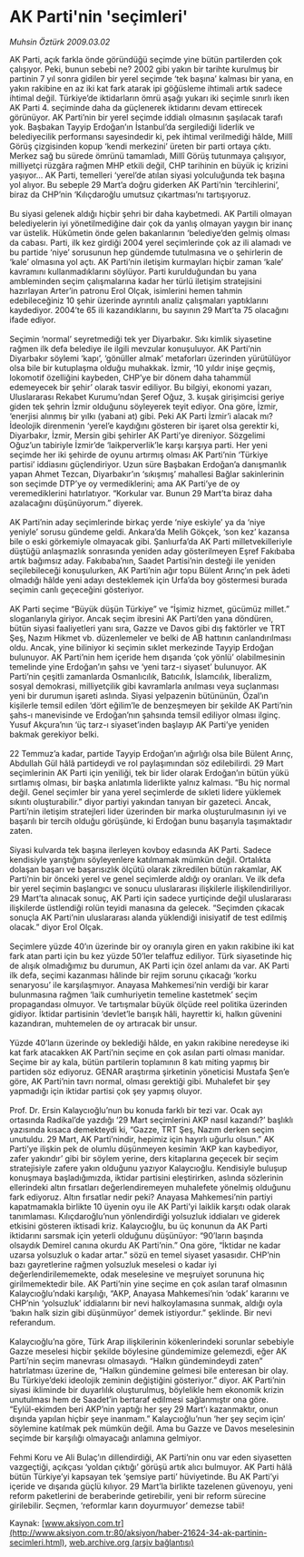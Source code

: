 # AK Parti'nin 'seçimleri'

*Muhsin Öztürk 2009.03.02*

<font class="agenda2NewsSpot">
 AK Parti, açık farkla önde göründüğü seçimde yine bütün partilerden çok çalışıyor. 
Peki, bunun sebebi ne?
</font>
<font class="newsDetail">
 2002 gibi yakın bir tarihte kurulmuş bir partinin 7 yıl sonra gidilen bir yerel seçimde ‘tek başına’ kalması bir yana, en yakın rakibine en az iki kat fark atarak ipi göğüsleme ihtimali artık sadece ihtimal değil. Türkiye’de iktidarların ömrü aşağı yukarı iki seçimle sınırlı iken AK Parti 4. seçiminde daha da güçlenerek iktidarını devam ettirecek görünüyor. AK Parti’nin bir yerel seçimde iddialı olmasının şaşılacak tarafı yok. Başbakan Tayyip Erdoğan’ın İstanbul’da sergilediği liderlik ve belediyecilik performansı sayesindedir ki, pek ihtimal verilmediği hâlde, Millî Görüş çizgisinden kopup ‘kendi merkezini’ üreten bir parti ortaya çıktı. Merkez sağ bu sürede ömrünü tamamladı, Millî Görüş tutunmaya çalışıyor, milliyetçi rüzgâra rağmen MHP etkili değil, CHP tarihinin en büyük iç krizini yaşıyor… AK Parti, temelleri ‘yerel’de atılan siyasi yolculuğunda tek başına yol alıyor. Bu sebeple 29 Mart’a doğru giderken AK Parti’nin ‘tercihlerini’, biraz da CHP’nin ‘Kılıçdaroğlu umutsuz çıkartması’nı tartışıyoruz.
 <br/>
 <br/>
 Bu siyasi gelenek aldığı hiçbir şehri bir daha kaybetmedi. AK Partili olmayan belediyelerin iyi yönetilmediğine dair çok da yanlış olmayan yaygın bir inanç var üstelik. Hükûmetin önde gelen bakanlarının ‘belediye’den gelmiş olması da cabası. Parti, ilk kez girdiği 2004 yerel seçimlerinde çok az ili alamadı ve bu partide ‘niye’ sorusunun hep gündemde tutulmasına ve o şehirlerin de ‘kale’ olmasına yol açtı. AK Parti’nin iletişim kurmayları hiçbir zaman ‘kale’ kavramını kullanmadıklarını söylüyor. Parti kurulduğundan bu yana ambleminden seçim çalışmalarına kadar her türlü iletişim stratejisini hazırlayan Arter’in patronu Erol Olçak, isimlerini hemen tahmin edebileceğiniz 10 şehir üzerinde ayrıntılı analiz çalışmaları yaptıklarını kaydediyor. 2004’te 65 ili kazandıklarını, bu sayının 29 Mart’ta 75 olacağını ifade ediyor.
 <br/>
 <br/>
 Seçimin ‘normal’ seyretmediği tek yer Diyarbakır. Sıkı kimlik siyasetine rağmen ilk defa belediye ile ilgili mevzular konuşuluyor. AK Parti’nin Diyarbakır söylemi ‘kapı’, ‘gönüller almak’ metaforları üzerinden yürütülüyor olsa bile bir kutuplaşma olduğu muhakkak. İzmir, ‘10 yıldır inişe geçmiş, lokomotif özelliğini kaybeden, CHP’ye bir dönem daha tahammül edemeyecek bir şehir’ olarak tasvir ediliyor. Bu bilgiyi, ekonomi yazarı, Uluslararası Rekabet Kurumu’ndan Şeref Oğuz, 3. kuşak girişimcisi geriye giden tek şehrin İzmir olduğunu söyleyerek teyit ediyor. Ona göre, İzmir, ‘enerjisi alınmış bir yılkı (yabani at) gibi. Peki AK Parti İzmir’i alacak mı? İdeolojik direnmenin ‘yerel’e kaydığını gösteren bir işaret olsa gerektir ki, Diyarbakır, İzmir, Mersin gibi şehirler AK Parti’ye direniyor. Sözgelimi Oğuz’un tabiriyle İzmir’de ‘laikperverlik’le karşı karşıya parti. Her yeni seçimde her iki şehirde de oyunu artırmış olması AK Parti’nin ‘Türkiye partisi’ iddiasını güçlendiriyor. Uzun süre Başbakan Erdoğan’a danışmanlık yapan Ahmet Tezcan, Diyarbakır’ın ‘sıkışmış’ mahallesi Bağlar sakinlerinin son seçimde DTP’ye oy vermediklerini; ama AK Parti’ye de oy veremediklerini hatırlatıyor. “Korkular var. Bunun 29 Mart’ta biraz daha azalacağını düşünüyorum.” diyerek.
 <br/>
 <br/>
 AK Parti’nin aday seçimlerinde birkaç yerde ‘niye eskiyle’ ya da ‘niye yeniyle’ sorusu gündeme geldi. Ankara’da Melih Gökçek, ‘son kez’ kazansa bile o eski görkemiyle olmayacak gibi. Şanlıurfa’da AK Parti milletvekilleriyle düştüğü anlaşmazlık sonrasında yeniden aday gösterilmeyen Eşref Fakıbaba artık bağımsız aday. Fakıbaba’nın, Saadet Partisi’nin desteği ile yeniden seçilebileceği konuşulurken, AK Parti’nin ağır topu Bülent Arınç’ın pek âdeti olmadığı hâlde yeni adayı desteklemek için Urfa’da boy göstermesi burada seçimin canlı geçeceğini gösteriyor.
 <br/>
 <br/>
 AK Parti seçime “Büyük düşün Türkiye” ve “İşimiz hizmet, gücümüz millet.” sloganlarıyla giriyor.  Ancak seçim ibresini AK Parti’den yana döndüren, bütün siyasi faaliyetleri yanı sıra, Gazze ve Davos gibi dış faktörler ve TRT Şeş, Nazım Hikmet vb. düzenlemeler ve belki de AB hattının canlandırılması oldu. Ancak, yine biliniyor ki seçimin sıklet merkezinde Tayyip Erdoğan bulunuyor. AK Parti’nin hem içeride hem dışarıda ‘çok yönlü’ olabilmesinin temelinde yine Erdoğan’ın şahsı ve ‘yeni tarz-ı siyaset’ bulunuyor. AK Parti’nin çeşitli zamanlarda Osmanlıcılık, Batıcılık, İslamcılık, liberalizm, sosyal demokrasi, milliyetçilik gibi kavramlarla anılması veya suçlanması yeni bir durumun işareti aslında. Siyasi yelpazenin bütününün, Özal’ın kişilerle temsil edilen ‘dört eğilim’le de benzeşmeyen bir şekilde AK Parti’nin şahs-ı manevisinde ve Erdoğan’nın şahsında temsil ediliyor olması ilginç. Yusuf Akçura’nın ‘üç tarz-ı siyaset’inden başlayıp AK Parti’ye yeniden bakmak gerekiyor belki.
 <br/>
 <br/>
 22 Temmuz’a kadar, partide Tayyip Erdoğan’ın ağırlığı olsa bile Bülent Arınç, Abdullah Gül hâlâ partideydi ve rol paylaşımından söz edilebilirdi. 29 Mart seçimlerinin AK Parti için yeniliği, tek bir lider olarak Erdoğan’ın bütün yükü sırtlamış olması, bir başka anlatımla liderlikte yalnız kalması. “Bu hiç normal değil. Genel seçimler bir yana yerel seçimlerde de sıkleti lidere yüklemek sıkıntı oluşturabilir.” diyor partiyi yakından tanıyan bir gazeteci. Ancak, Parti’nin iletişim stratejleri lider üzerinden bir marka oluşturulmasının iyi ve başarılı bir tercih olduğu görüşünde, ki Erdoğan bunu başarıyla taşımaktadır zaten.
 <br/>
 <br/>
 Siyasi kulvarda tek başına ilerleyen kovboy edasında AK Parti. Sadece kendisiyle yarıştığını söyleyenlere katılmamak mümkün değil. Ortalıkta dolaşan başarı ve başarısızlık ölçütü olarak zikredilen bütün rakamlar, AK Parti’nin bir önceki yerel ve genel seçimlerde aldığı oy oranları. Ve ilk defa bir yerel seçimin başlangıcı ve sonucu uluslararası ilişkilerle ilişkilendiriliyor. 29 Mart’ta alınacak sonuç, AK Parti için sadece yurtiçinde değil uluslararası ilişkilerde üstlendiği rolün teyidi manasına da gelecek. “Seçimden çıkacak sonuçla AK Parti’nin uluslararası alanda yüklendiği inisiyatif de test edilmiş olacak.” diyor Erol Olçak.
 <br/>
 <br/>
 Seçimlere yüzde 40’ın üzerinde bir oy oranıyla giren en yakın rakibine iki kat fark atan parti için bu kez yüzde 50’ler telaffuz ediliyor. Türk siyasetinde hiç de alışık olmadığımız bu durumun, AK Parti için özel anlamı da var. AK Parti ilk defa, seçimi kazanması hâlinde bir rejim sorunu çıkacağı ‘korku senaryosu’ ile karşılaşmıyor. Anayasa Mahkemesi’nin verdiği bir karar bulunmasına rağmen ‘laik cumhuriyetin temeline kastetmek’ seçim propagandası olmuyor. Ve tartışmalar büyük ölçüde reel politika üzerinden gidiyor. İktidar partisinin ‘devlet’le barışık hâli, hayrettir ki, halkın güvenini kazandıran, muhtemelen de oy artıracak bir unsur.
 <br/>
 <br/>
 Yüzde 40’ların üzerinde oy beklediği hâlde, en yakın rakibine neredeyse iki kat fark atacakken AK Parti’nin seçime en çok asılan parti olması manidar. Seçime bir ay kala, bütün partilerin toplamının 8 katı miting yapmış bir partiden söz ediyoruz. GENAR araştırma şirketinin yöneticisi Mustafa Şen’e göre, AK Parti’nin tavrı normal, olması gerektiği gibi. Muhalefet bir şey yapmadığı için iktidar partisi çok şey yapmış oluyor.
 <br/>
 <br/>
 Prof. Dr. Ersin Kalaycıoğlu’nun bu konuda farklı bir tezi var. Ocak ayı ortasında Radikal’de yazdığı ‘29 Mart seçimlerini AKP nasıl kazandı?’ başlıklı yazısında kısaca demekteydi ki, “Gazze, TRT Şeş, Nazım derken seçim unutuldu. 29 Mart, AK Parti’nindir, hepimiz için hayırlı uğurlu olsun.”  AK Parti’ye ilişkin pek de olumlu düşünmeyen kesimin ‘AKP kan kaybediyor, zafer yakındır’ gibi bir söylem yerine, ders kitaplarına geçecek bir seçim stratejisiyle zafere yakın olduğunu yazıyor Kalaycıoğlu. Kendisiyle buluşup konuşmaya başladığımızda, iktidar partisini eleştirirken, aslında sözlerinin ellerindeki altın fırsatları değerlendiremeyen muhalefete yönelmiş olduğunu fark ediyoruz. Altın fırsatlar nedir peki? Anayasa Mahkemesi’nin partiyi kapatmamakla birlikte 10 üyenin oyu ile AK Parti’yi laiklik karşıtı odak olarak tanımlaması. Kılıçdaroğlu’nun yönlendirdiği yolsuzluk iddiaları ve giderek etkisini gösteren iktisadi kriz. Kalaycıoğlu, bu üç konunun da AK Parti iktidarını sarsmak için yeterli olduğunu düşünüyor: “90’ların başında olsaydık Demirel canına okurdu AK Parti’nin.”  Ona göre, “İktidar ne kadar uzarsa yolsuzluk o kadar artar.” sözü en temel siyaset yasasıdır. CHP’nin bazı gayretlerine rağmen yolsuzluk meselesi o kadar iyi değerlendirilememekte,  odak meselesine ve meşruiyet sorununa hiç girilmemektedir bile. AK Parti’nin yine seçime en çok asılan taraf olmasının Kalaycıoğlu’ndaki karşılığı, “AKP, Anayasa Mahkemesi’nin ‘odak’ kararını ve CHP’nin ‘yolsuzluk’ iddialarını bir nevi halkoylamasına sunmak, aldığı oyla ‘bakın halk sizin gibi düşünmüyor’ demek istiyordur.” şeklinde. Bir nevi referandum.
 <br/>
 <br/>
 Kalaycıoğlu’na göre, Türk Arap ilişkilerinin kökenlerindeki sorunlar sebebiyle Gazze meselesi hiçbir şekilde böylesine gündemimize gelemezdi, eğer AK Parti’nin seçim manevrası olmasaydı. “Halkın gündemindeydi zaten” hatırlatması üzerine de, “Halkın gündemine gelmesi bile enteresan bir olay. Bu Türkiye’deki ideolojik zeminin değiştiğini gösteriyor.” diyor. AK Parti’nin siyasi ikliminde bir duyarlılık oluşturulmuş, böylelikle hem ekonomik krizin unutulması hem de Saadet’in bertaraf edilmesi sağlanmıştır ona göre. “Eylül-ekimden beri AKP’nin yaptığı her şey 29 Mart’ı kazanmaktır, onun dışında yapılan hiçbir şeye inanmam.” Kalaycıoğlu’nun ‘her şey seçim için’ söylemine katılmak pek mümkün değil. Ama bu Gazze ve Davos meselesinin seçimde bir karşılığı olmayacağı anlamına gelmiyor.
 <br/>
 <br/>
 Fehmi Koru ve Ali Bulaç’ın dillendirdiği, AK Parti’nin onu var eden siyasetten vazgeçtiği, açıkçası ‘yoldan çıktığı’ görüşü artık alıcı bulmuyor. AK Parti hâlâ bütün Türkiye’yi kapsayan tek ‘şemsiye parti’ hüviyetinde. Bu AK Parti’yi içeride ve dışarıda güçlü kılıyor. 29 Mart’la birlikte tazelenen güvenoyu, yeni reform paketlerini de beraberinde getirebilir, yeni bir reform sürecine girilebilir. Seçmen, ‘reformlar karın doyurmuyor’ demezse tabii!
 <br/>
</font>

Kaynak: [www.aksiyon.com.tr](http://www.aksiyon.com.tr:80/aksiyon/haber-21624-34-ak-partinin-secimleri.html), [web.archive.org (arşiv bağlantısı)](http://web.archive.org/web/20100615231346/http://www.aksiyon.com.tr:80/aksiyon/haber-21624-34-ak-partinin-secimleri.html)
